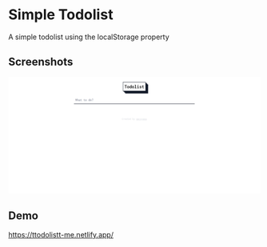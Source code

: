 
# Simple Todolist

A simple todolist using the localStorage property


## Screenshots

![Web Screenshot](https://github.com/mercyano/todolist/blob/master/src/assets/Screenshots/todolist_screenshot.png)


## Demo

https://ttodolistt-me.netlify.app/

